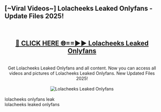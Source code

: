 <h2>[~Viral Videos~] Lolacheeks Leaked Onlyfans - Update Files 2025!</h2>
<br>
<div align="center">
<h2><a href="https://betterlinks.top/A2PfLJ" rel="nofollow">🔴 CLICK HERE 🌐==►► Lolacheeks Leaked Onlyfans</a></h2>
<br>
Get Lolacheeks Leaked Onlyfans and all content. Now you can access all videos and pictures of Lolacheeks Leaked Onlyfans. New Updated Files 2025!
<br>
<br>
<a href="https://betterlinks.top/A2PfLJ" rel="nofollow" data-target="animated-image.originalLink"><img src="https://i.ibb.co.com/WyWwxjT/player-gif2.gif" alt="Lolacheeks Leaked Onlyfans" style="max-width: 100%; display: inline-block;" data-target="animated-image.originalImage"></a>
</div>
<br>
lolacheeks onlyfans leak<br>
lolacheeks leaked onlyfans